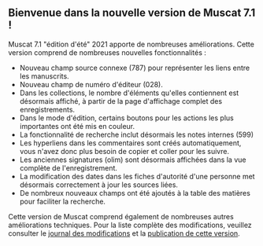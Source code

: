 ## Bienvenue dans la nouvelle version de Muscat 7.1 !

Muscat 7.1 "édition d'été" 2021 apporte de nombreuses améliorations. Cette version comprend de nombreuses nouvelles fonctionnalités :

* Nouveau champ source connexe (787) pour représenter les liens entre les manuscrits.
* Nouveau champ de numéro d'éditeur (028).
* Dans les collections, le nombre d'éléments qu'elles contiennent est désormais affiché, à partir de la page d'affichage complet des enregistrements.
* Dans le mode d'édition, certains boutons pour les actions les plus importantes ont été mis en couleur.
* La fonctionnalité de recherche inclut désormais les notes internes (599)
* Les hyperliens dans les commentaires sont créés automatiquement, vous n'avez donc plus besoin de copier et coller pour les suivre.
* Les anciennes signatures (olim) sont désormais affichées dans la vue complète de l'enregistrement.
* La modification des dates dans les fiches d'autorité d'une personne met désormais correctement à jour les sources liées.
* De nombreux nouveaux champs ont été ajoutés à la table des matières pour faciliter la recherche.

Cette version de Muscat comprend également de nombreuses autres améliorations techniques. Pour la liste complète des modifications, veuillez consulter le [journal des modifications](https://github.com/rism-ch/muscat/blob/master/CHANGELOG) et la [publication de cette version](https://github.com/rism-digital/muscat/releases/tag/v7.1).